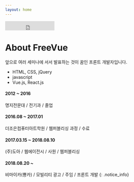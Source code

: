 ```yaml
---
layout: home
---
```

<iframe src="https://ghbtns.com/github-btn.html?user=freevuehub&repo=freevuehub.github.io&type=star&count=true&size=large" frameborder="0" scrolling="0" width="160px" height="30px"></iframe>

# About FreeVue

앞으로 여러 세미나에 서서 발표하는 것이 꿈인 프론트 개발자입니다.

* HTML, CSS, jQuery
* javascript
* Vue.js, React.js

#### 2012 ~ 2016
명지전문대 / 전기과 / 졸업

#### 2016.08 ~ 2017.01
더조은컴퓨터아트학원 / 웹퍼블리싱 과정 / 수료

#### 2017.03.15 ~ 2018.08.10
(주)도아 / 웹에이전시 / 사원 / 웹퍼블리싱

#### 2018.08.20 ~
비마이카(뿅카) / 모빌리티 광고 / 주임 / 프론트 개발
{: .notice_info}
